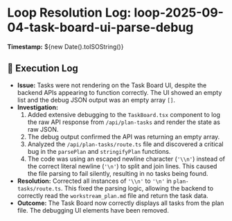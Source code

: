 # Loop Resolution Log: loop-2025-09-04-task-board-ui-parse-debug

**Timestamp:** ${new Date().toISOString()}

## 🧾 Execution Log

- **Issue:** Tasks were not rendering on the Task Board UI, despite the backend APIs appearing to function correctly. The UI showed an empty list and the debug JSON output was an empty array `[]`.
- **Investigation:**
    1. Added extensive debugging to the `TaskBoard.tsx` component to log the raw API response from `/api/plan-tasks` and render the state as raw JSON.
    2. The debug output confirmed the API was returning an empty array.
    3. Analyzed the `/api/plan-tasks/route.ts` file and discovered a critical bug in the `parsePlan` and `stringifyPlan` functions.
    4. The code was using an escaped newline character (`'\\n'`) instead of the correct literal newline (`'\n'`) to split and join lines. This caused the file parsing to fail silently, resulting in no tasks being found.
- **Resolution:** Corrected all instances of `'\\n'` to `'\n'` in `plan-tasks/route.ts`. This fixed the parsing logic, allowing the backend to correctly read the `workstream_plan.md` file and return the task data.
- **Outcome:** The Task Board now correctly displays all tasks from the plan file. The debugging UI elements have been removed. 